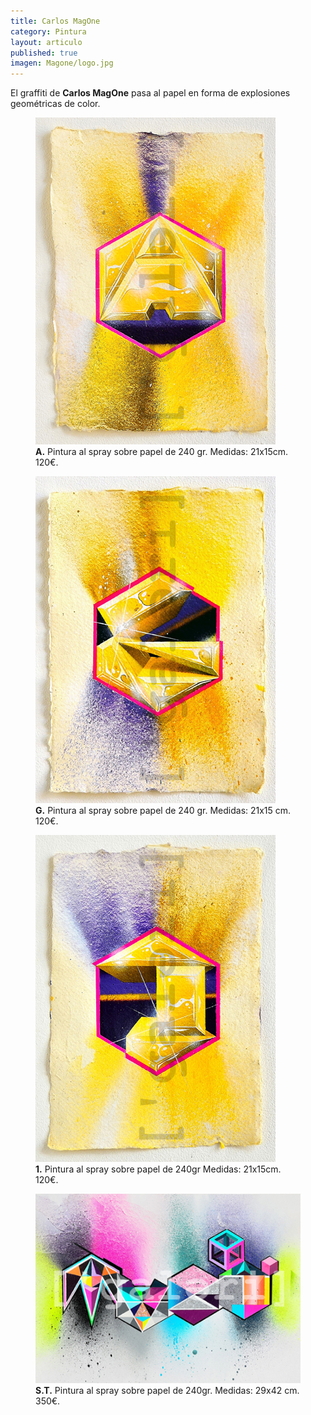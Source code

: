 ```yaml
---
title: Carlos MagOne
category: Pintura
layout: articulo
published: true
imagen: Magone/logo.jpg
---
```

El graffiti de **Carlos MagOne** pasa al papel en forma de explosiones geométricas de color. 

<div class="figure-group">
<figure>
	<a href="/images/Magone/TRÍPTICO2.jpg"><img src="/images/Magone/TRÍPTICO2.jpg" alt="Graffiti. Pintura al spray"></a>
	<figcaption><b>A.</b>
Pintura al spray sobre papel de 240 gr.
Medidas: 21x15cm. 120€.</figcaption>
</figure>

<figure>
	<a href="/images/Magone/TRÍPTICO1.jpg"><img src="/images/Magone/TRÍPTICO1.jpg" alt="Graffiti. Pintura al spray"></a>
	<figcaption><b>G.</b>
Pintura al spray sobre papel de 240 gr.
Medidas: 21x15 cm. 120€. </figcaption>
</figure>

<figure>
	<a href="/images/Magone/TRÍPTICO3.jpg"><img src="/images/Magone/TRÍPTICO3.jpg" alt="Graffiti. Pintura al spray"></a>
	<figcaption><b>1.</b>
Pintura al spray sobre papel de 240gr
Medidas: 21x15cm. 120€.</figcaption>
</figure>
</div>

<figure>
	<a href="/images/Magone/MAG1.jpg"><img src="/images/Magone/MAG1.jpg" alt="Graffiti. Pintura al spray"></a>
	<figcaption><b>S.T.</b>
Pintura al spray sobre papel de 240gr.
Medidas: 29x42 cm. 350€.</figcaption>
</figure>






